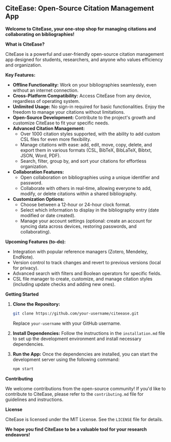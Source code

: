 ## CiteEase: Open-Source Citation Management App

**Welcome to CiteEase, your one-stop shop for managing citations and collaborating on bibliographies!**

**What is CiteEase?**

CiteEase is a powerful and user-friendly open-source citation management app designed for students, researchers, and anyone who values efficiency and organization.

**Key Features:**

-   **Offline Functionality:** Work on your bibliographies seamlessly, even without an internet connection.
-   **Cross-Platform Compatibility:** Access CiteEase from any device, regardless of operating system.
-   **Unlimited Usage:** No sign-in required for basic functionalities. Enjoy the freedom to manage your citations without limitations.
-   **Open-Source Development:** Contribute to the project's growth and customize CiteEase to fit your specific needs.
-   **Advanced Citation Management:**
    -   Over 1000 citation styles supported, with the ability to add custom CSL files for even more flexibility.
    -   Manage citations with ease: add, edit, move, copy, delete, and export them in various formats (CSL, BibTeX, BibLaTeX, Bibtxt, JSON, Word, PDF).
    -   Search, filter, group by, and sort your citations for effortless organization.
-   **Collaboration Features:**
    -   Open collaboration on bibliographies using a unique identifier and password.
    -   Collaborate with others in real-time, allowing everyone to add, modify, or delete citations within a shared bibliography.
-   **Customization Options:**
    -   Choose between a 12-hour or 24-hour clock format.
    -   Select which information to display in the bibliography entry (date modified or date created).
    -   Manage your account settings (optional: create an account for syncing data across devices, restoring passwords, and collaborating).

**Upcoming Features (to-do):**

-   Integration with popular reference managers (Zotero, Mendeley, EndNote).
-   Version control to track changes and revert to previous versions (local for privacy).
-   Advanced search with filters and Boolean operators for specific fields.
-   CSL file manager to create, customize, and manage citation styles (including update checks and adding new ones).

**Getting Started**

1. **Clone the Repository:**

    ```bash
    git clone https://github.com/your-username/citeease.git
    ```

    Replace `your-username` with your GitHub username.

2. **Install Dependencies:**
   Follow the instructions in the `installation.md` file to set up the development environment and install necessary dependencies.

3. **Run the App:**
   Once the dependencies are installed, you can start the development server using the following command:

    ```bash
    npm start
    ```

**Contributing**

We welcome contributions from the open-source community! If you'd like to contribute to CiteEase, please refer to the `contributing.md` file for guidelines and instructions.

**License**

CiteEase is licensed under the MIT License. See the `LICENSE` file for details.

**We hope you find CiteEase to be a valuable tool for your research endeavors!**
